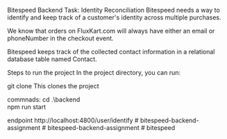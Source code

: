 Bitespeed Backend Task: Identity Reconciliation
Bitespeed needs a way to identify and keep track of a customer's identity across multiple purchases.

We know that orders on FluxKart.com will always have either an email or phoneNumber in the checkout event.

Bitespeed keeps track of the collected contact information in a relational database table named Contact.

Steps to run the project
In the project directory, you can run:

git clone
This clones the project

commnads:
cd .\backend\
npm run start

endpoint
http://localhost:4800/user/identify
#   b i t e s p e e d - b a c k e n d - a s s i g n m e n t  
 #   b i t e s p e e d - b a c k e n d - a s s i g n m e n t  
 #   b i t e s p e e d  
 
